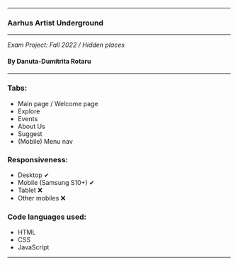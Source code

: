 ------

### Aarhus Artist Underground
------
*Exam Project: Fall 2022 / Hidden places*
#### By Danuta-Dumitrita Rotaru

------

### Tabs:
+ Main page / Welcome page
+ Explore
+ Events
+ About Us
+ Suggest
+ (Mobile) Menu nav

### Responsiveness:
+ Desktop ✔
+ Mobile (Samsung S10+) ✔
+ Tablet ❌
+ Other mobiles ❌

### Code languages used:
+ HTML
+ CSS
+ JavaScript

------
